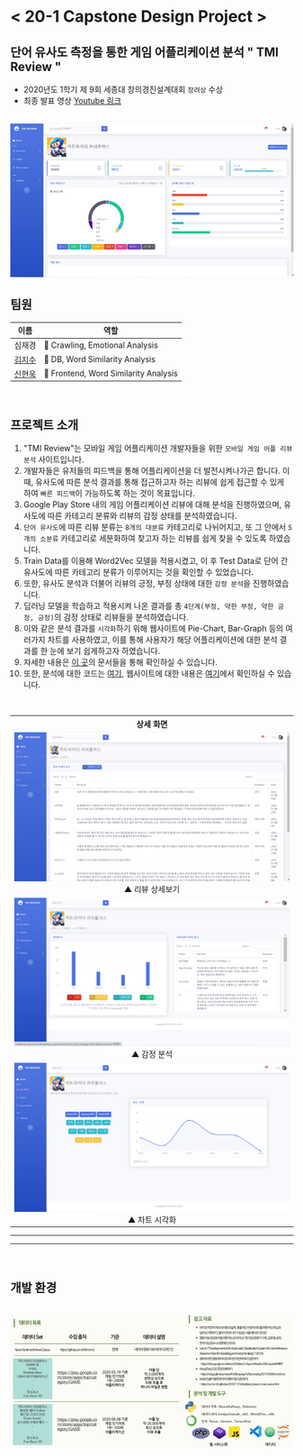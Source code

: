 # < 20-1 Capstone Design Project >

## 단어 유사도 측정을 통한 게임 어플리케이션 분석 " TMI Review "

- 2020년도 1학기 제 9회 세종대 창의경진설계대회 `장려상` 수상
- 최종 발표 영상 <a href="https://youtu.be/2IXQqClDp-g">Youtube 링크</a>

<br>

<img src="./reference_image/main.png">

## 팀원

|이름|역할|
|---|---|
|<a>심재경</a>|📂 Crawling, Emotional Analysis|
|<a href="https://github.com/ghis22130">김지수</a>|📂 DB, Word Similarity Analysis |
|<a href="https://github.com/woogie-s">신현욱</a>|📄 Frontend, Word Similarity Analysis |

<br>

## 프로젝트 소개
1. "TMI Review"는 모바일 게임 어플리케이션 개발자들을 위한 `모바일 게임 어플 리뷰 분석` 사이트입니다.
2. 개발자들은 유저들의 피드백을 통해 어플리케이션을 더 발전시켜나가곤 합니다. 이때, 유사도에 따른 분석 결과를 통해 접근하고자 하는 리뷰에 쉽게 접근할 수 있게 하여 `빠른 피드백`이 가능하도록 하는 것이 목표입니다.
3. Google Play Store 내의 게임 어플리케이션 리뷰에 대해 분석을 진행하였으며, 유사도에 따른 카테고리 분류와 리뷰의 감정 상태를 분석하였습니다.
4. `단어 유사도`에 따른 리뷰 분류는 `8개의 대분류` 카테고리로 나뉘어지고, 또 그 안에서 `5개의 소분류` 카테고리로 세분화하여 찾고자 하는 리뷰를 쉽게 찾을 수 있도록 하였습니다.
5. Train Data를 이용해 Word2Vec 모델을 적용시켰고, 이 후 Test Data로 단어 간 유사도에 따른 카테고리 분류가 이루어지는 것을 확인할 수 있었습니다.
6. 또한, 유사도 분석과 더불어 리뷰의 긍정, 부정 상태에 대한 `감정 분석`을 진행하였습니다.
7. 딥러닝 모델을 학습하고 적용시켜 나온 결과를 총 `4단계(부정, 약한 부정, 약한 긍정, 긍정)`의 감정 상태로 리뷰들을 분석하였습니다.
8. 이와 같은 분석 결과를 `시각화`하기 위해 웹사이트에 Pie-Chart, Bar-Graph 등의 여러가지 차트를 사용하였고, 이를 통해 사용자가 해당 어플리케이션에 대한 분석 결과를 한 눈에 보기 쉽게하고자 하였습니다.
9. 자세한 내용은 <a href="/Documents">이 곳</a>의 문서들을 통해 확인하실 수 있습니다.
10. 또한, 분석에 대한 코드는 <a href="/reviewAnalysis">여기</a>, 웹사이트에 대한 내용은 <a href="/TMI_Review">여기</a>에서 확인하실 수 있습니다.


<br>


<table style="text-align:center;">
    <tr>
        <th>상세 화면</th>
        <!-- <th>감정 분석</th>
        <th>차트 시각화</th> -->
    </tr>
    <tr>
        <td>
        <img src="./reference_image/table.png">
        <br>▲ 리뷰 상세보기
        </td>
    </tr>
    <tr>
        <td>
        <img src="./reference_image/emotion.png">
        <br>▲ 감정 분석
        </td>
    </tr>
    <tr>
        <td>
        <img src="./reference_image/chart.png">
        <br>▲ 차트 시각화
        </td>
    </tr>

</table>

<hr><hr>
<br>

## 개발 환경

<br>

<img src="./reference_image/information1.png">